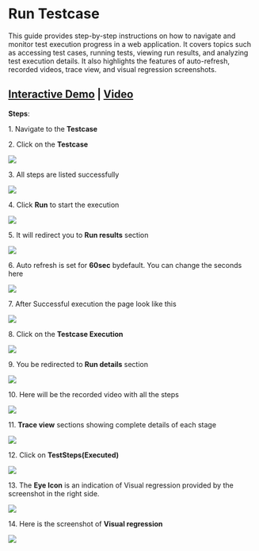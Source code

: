 

# Run Testcase

This guide provides step-by-step instructions on how to navigate and monitor test execution progress in a web application. It covers topics such as accessing test cases, running tests, viewing run results, and analyzing test execution details. It also highlights the features of auto-refresh, recorded videos, trace view, and visual regression screenshots.

## [Interactive Demo](https://app.storylane.io/share/dttk0otxvyc4) | [Video](https://youtu.be/zG4Ip84Qarg?feature=shared)

**Steps**: 


1\. Navigate to the **Testcase**



2\. Click on the **Testcase**

![](https://ajeuwbhvhr.cloudimg.io/colony-recorder.s3.amazonaws.com/files/2024-02-29/99862d46-e66a-4bb2-9915-241ba3562bb3/ascreenshot.jpeg?tl_px=101,96&br_px=1284,757&force_format=png&width=1120.0&wat=1&wat_opacity=0.7&wat_gravity=northwest&wat_url=https://colony-recorder.s3.us-west-1.amazonaws.com/images/watermarks/FB923C_standard.png&wat_pad=524,277)



3\. All steps are listed successfully

![](https://ajeuwbhvhr.cloudimg.io/colony-recorder.s3.amazonaws.com/files/2024-02-29/82f8581e-6efd-4705-8553-cb125410150f/ascreenshot.jpeg?tl_px=190,131&br_px=1373,792&force_format=png&width=1120.0&wat=1&wat_opacity=0.7&wat_gravity=northwest&wat_url=https://colony-recorder.s3.us-west-1.amazonaws.com/images/watermarks/FB923C_standard.png&wat_pad=524,277)



4\. Click **Run** to start the execution

![](https://ajeuwbhvhr.cloudimg.io/colony-recorder.s3.amazonaws.com/files/2024-02-29/542d9e91-c57a-4efb-95f4-15d35df6a330/user_cropped_screenshot.jpeg?tl_px=737,0&br_px=1920,660&force_format=png&width=1120.0&wat=1&wat_opacity=0.7&wat_gravity=northwest&wat_url=https://colony-recorder.s3.us-west-1.amazonaws.com/images/watermarks/FB923C_standard.png&wat_pad=630,1)



5\. It will redirect you to **Run results** section

![](https://ajeuwbhvhr.cloudimg.io/colony-recorder.s3.amazonaws.com/files/2024-02-29/7fa0e6a9-d024-44ee-8bf8-d85a4f7f2011/user_cropped_screenshot.jpeg?tl_px=20,0&br_px=1203,660&force_format=png&width=1120.0&wat=1&wat_opacity=0.7&wat_gravity=northwest&wat_url=https://colony-recorder.s3.us-west-1.amazonaws.com/images/watermarks/FB923C_standard.png&wat_pad=524,237)



6\. Auto refresh is set for **60sec** bydefault. You can change the seconds here

![](https://ajeuwbhvhr.cloudimg.io/colony-recorder.s3.amazonaws.com/files/2024-02-29/a2908a04-0d15-43c9-8dff-c7e76154cc28/ascreenshot.jpeg?tl_px=608,0&br_px=1791,660&force_format=png&width=1120.0&wat=1&wat_opacity=0.7&wat_gravity=northwest&wat_url=https://colony-recorder.s3.us-west-1.amazonaws.com/images/watermarks/FB923C_standard.png&wat_pad=524,222)



7\. After Successful execution the page look like this

![](https://ajeuwbhvhr.cloudimg.io/colony-recorder.s3.amazonaws.com/files/2024-02-29/9b7ab0b5-e4a6-48dc-a2fc-8ddc095ae148/ascreenshot.jpeg?tl_px=96,102&br_px=1279,763&force_format=png&width=1120.0&wat=1&wat_opacity=0.7&wat_gravity=northwest&wat_url=https://colony-recorder.s3.us-west-1.amazonaws.com/images/watermarks/FB923C_standard.png&wat_pad=524,277)



8\. Click on the **Testcase Execution**

![](https://ajeuwbhvhr.cloudimg.io/colony-recorder.s3.amazonaws.com/files/2024-02-29/5ecbc8f9-ad85-4054-a45a-384d7d753c38/ascreenshot.jpeg?tl_px=194,1&br_px=1377,662&force_format=png&width=1120.0&wat=1&wat_opacity=0.7&wat_gravity=northwest&wat_url=https://colony-recorder.s3.us-west-1.amazonaws.com/images/watermarks/FB923C_standard.png&wat_pad=524,277)



9\. You be redirected to **Run details** section

![](https://ajeuwbhvhr.cloudimg.io/colony-recorder.s3.amazonaws.com/files/2024-02-29/fa1a4499-3477-44d6-8b32-a052df3ae8f7/user_cropped_screenshot.jpeg?tl_px=0,15&br_px=1182,676&force_format=png&width=1120.0&wat=1&wat_opacity=0.7&wat_gravity=northwest&wat_url=https://colony-recorder.s3.us-west-1.amazonaws.com/images/watermarks/FB923C_standard.png&wat_pad=441,277)



10\. Here will be the recorded video with all the steps

![](https://ajeuwbhvhr.cloudimg.io/colony-recorder.s3.amazonaws.com/files/2024-02-29/6e1be452-2c7c-493c-aa47-0b9a1e81bdd4/ascreenshot.jpeg?tl_px=0,164&br_px=1182,825&force_format=png&width=1120.0&wat=1&wat_opacity=0.7&wat_gravity=northwest&wat_url=https://colony-recorder.s3.us-west-1.amazonaws.com/images/watermarks/FB923C_standard.png&wat_pad=309,277)



11\. **Trace view** sections showing complete details of each stage

![](https://ajeuwbhvhr.cloudimg.io/colony-recorder.s3.amazonaws.com/files/2024-02-29/c51376dd-70f5-408c-9379-ad75843c3f53/user_cropped_screenshot.jpeg?tl_px=737,251&br_px=1920,911&force_format=png&width=1120.0&wat=1&wat_opacity=0.7&wat_gravity=northwest&wat_url=https://colony-recorder.s3.us-west-1.amazonaws.com/images/watermarks/FB923C_standard.png&wat_pad=599,377)



12\. Click on **TestSteps(Executed)**

![](https://ajeuwbhvhr.cloudimg.io/colony-recorder.s3.amazonaws.com/files/2024-02-29/8a3a51aa-8690-4205-bd0e-9ef8112011b7/user_cropped_screenshot.jpeg?tl_px=0,0&br_px=1182,660&force_format=png&width=1120.0&wat=1&wat_opacity=0.7&wat_gravity=northwest&wat_url=https://colony-recorder.s3.us-west-1.amazonaws.com/images/watermarks/FB923C_standard.png&wat_pad=397,216)



13\. The **Eye Icon** is an indication of Visual regression provided by the screenshot in the right side.

![](https://ajeuwbhvhr.cloudimg.io/colony-recorder.s3.amazonaws.com/files/2024-02-29/acd4aa72-4f36-4ddd-9210-f4ef0d38fb41/user_cropped_screenshot.jpeg?tl_px=617,189&br_px=1800,850&force_format=png&width=1120.0&wat=1&wat_opacity=0.7&wat_gravity=northwest&wat_url=https://colony-recorder.s3.us-west-1.amazonaws.com/images/watermarks/FB923C_standard.png&wat_pad=524,277)



14\. Here is the screenshot of **Visual regression**

![](https://ajeuwbhvhr.cloudimg.io/colony-recorder.s3.amazonaws.com/files/2024-02-29/5c3d9193-00ba-4b79-8086-35d8907cd39d/user_cropped_screenshot.jpeg?tl_px=737,251&br_px=1920,911&force_format=png&width=1120.0&wat=1&wat_opacity=0.7&wat_gravity=northwest&wat_url=https://colony-recorder.s3.us-west-1.amazonaws.com/images/watermarks/FB923C_standard.png&wat_pad=782,288)



